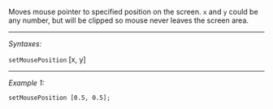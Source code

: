 Moves mouse pointer to specified position on the screen. `x` and `y` could be any number, but will be clipped so mouse never leaves the screen area.


---
*Syntaxes:*

`setMousePosition` [x, y]

---
*Example 1:*

```sqf
setMousePosition [0.5, 0.5];
```